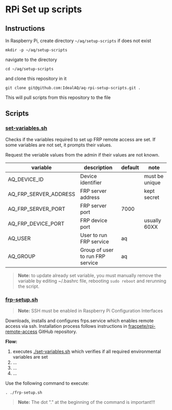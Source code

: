 # RPi Set up scripts

## Instructions
In Raspberry Pi, create directory `~/aq/setup-scripts` if does not exist

```shell
mkdir -p ~/aq/setup-scripts
```

navigate to the directory
```shell
cd ~/aq/setup-scripts
```

and clone this repository in it
```shell
git clone git@github.com:IdealAQ/aq-rpi-setup-scripts.git .
```

This will pull scripts from this repository to the file

## Scripts

### [set-variables.sh](./set-variables.sh)
Checks if the variables required to set up FRP remote access are set.
If some variables are not set, it prompts their values.

Request the veriable values from the admin if their values are not known.

| variable              | description                      | default | note           |
|-----------------------|----------------------------------|---------|----------------|
| AQ_DEVICE_ID          | Device identifier                |         | must be unique |
| AQ_FRP_SERVER_ADDRESS | FRP server address               |         | kept secret    |
| AQ_FRP_SERVER_PORT    | FRP server port                  | 7000    |                |
| AQ_FRP_DEVICE_PORT    | FRP device port                  |         | usually 60XX   |
| AQ_USER               | User to run FRP service          | aq      |                |
| AQ_GROUP              | Group of user to run FRP service | aq      |                |


> **Note:** to update already set variable, you must manually remove the variable
> by editing ~/.bashrc file, rebooting `sudo reboot` and rerunning the script.

### [frp-setup.sh](./frp-setup.sh)
> **Note:** SSH must be enabled in Raspberry Pi Configuration Interfaces

Downloads, installs and configures frps.service which enables remote access via ssh.
Installation process follows instructions in [fracpete/rpi-remote-access](https://github.com/fracpete/rpi-remote-access) GitHub repository.

**Flow:**
1. executes [./set-variables.sh](#set-variablessh) which verifies if all required environmental variables are set
2. ...
3. ...
4. ...

Use the following command to execute:
```shell
. ./frp-setup.sh
```
> **Note:** The dot "." at the beginning of the command is important!!!